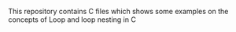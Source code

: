 This repository contains C files which shows some examples on the concepts of Loop and loop nesting in C
